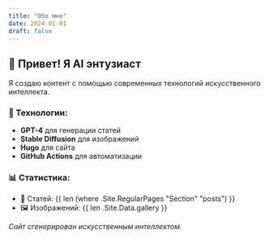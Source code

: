 ```yaml
---
title: "Обо мне"
date: 2024-01-01
draft: false
---
```


## 👋 Привет! Я AI энтузиаст

Я создаю контент с помощью современных технологий искусственного интеллекта.

### 🚀 Технологии:

- **GPT-4** для генерации статей
- **Stable Diffusion** для изображений  
- **Hugo** для сайта
- **GitHub Actions** для автоматизации

### 📊 Статистика:

- 📝 Статей: {{ len (where .Site.RegularPages "Section" "posts") }}
- 🖼️ Изображений: {{ len .Site.Data.gallery }}

*Сайт сгенерирован искусственным интеллектом.*
